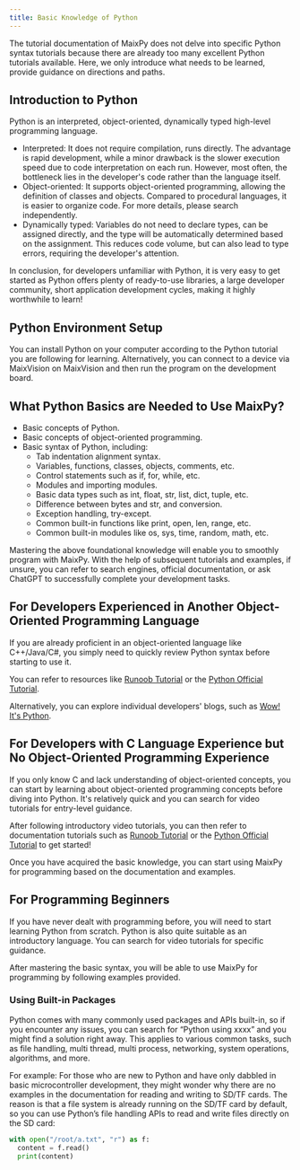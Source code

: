 ```yaml
---
title: Basic Knowledge of Python
---
```


The tutorial documentation of MaixPy does not delve into specific Python syntax tutorials because there are already too many excellent Python tutorials available. Here, we only introduce what needs to be learned, provide guidance on directions and paths.

## Introduction to Python

Python is an interpreted, object-oriented, dynamically typed high-level programming language.
* Interpreted: It does not require compilation, runs directly. The advantage is rapid development, while a minor drawback is the slower execution speed due to code interpretation on each run. However, most often, the bottleneck lies in the developer's code rather than the language itself.
* Object-oriented: It supports object-oriented programming, allowing the definition of classes and objects. Compared to procedural languages, it is easier to organize code. For more details, please search independently.
* Dynamically typed: Variables do not need to declare types, can be assigned directly, and the type will be automatically determined based on the assignment. This reduces code volume, but can also lead to type errors, requiring the developer's attention.

In conclusion, for developers unfamiliar with Python, it is very easy to get started as Python offers plenty of ready-to-use libraries, a large developer community, short application development cycles, making it highly worthwhile to learn!

## Python Environment Setup

You can install Python on your computer according to the Python tutorial you are following for learning.
Alternatively, you can connect to a device via MaixVision on MaixVision and then run the program on the development board.

## What Python Basics are Needed to Use MaixPy?

* Basic concepts of Python.
* Basic concepts of object-oriented programming.
* Basic syntax of Python, including:
  * Tab indentation alignment syntax.
  * Variables, functions, classes, objects, comments, etc.
  * Control statements such as if, for, while, etc.
  * Modules and importing modules.
  * Basic data types such as int, float, str, list, dict, tuple, etc.
  * Difference between bytes and str, and conversion.
  * Exception handling, try-except.
  * Common built-in functions like print, open, len, range, etc.
  * Common built-in modules like os, sys, time, random, math, etc.

Mastering the above foundational knowledge will enable you to smoothly program with MaixPy. With the help of subsequent tutorials and examples, if unsure, you can refer to search engines, official documentation, or ask ChatGPT to successfully complete your development tasks.

## For Developers Experienced in Another Object-Oriented Programming Language

If you are already proficient in an object-oriented language like C++/Java/C#, you simply need to quickly review Python syntax before starting to use it.

You can refer to resources like [Runoob Tutorial](https://www.runoob.com/python3/python3-tutorial.html) or the [Python Official Tutorial](https://docs.python.org/3/tutorial/index.html).

Alternatively, you can explore individual developers' blogs, such as [Wow! It's Python](https://neucrack.com/p/59).

## For Developers with C Language Experience but No Object-Oriented Programming Experience

If you only know C and lack understanding of object-oriented concepts, you can start by learning about object-oriented programming concepts before diving into Python. It's relatively quick and you can search for video tutorials for entry-level guidance.

After following introductory video tutorials, you can then refer to documentation tutorials such as [Runoob Tutorial](https://www.runoob.com/python3/python3-tutorial.html) or the [Python Official Tutorial](https://docs.python.org/3/tutorial/index.html) to get started!

Once you have acquired the basic knowledge, you can start using MaixPy for programming based on the documentation and examples.

## For Programming Beginners

If you have never dealt with programming before, you will need to start learning Python from scratch. Python is also quite suitable as an introductory language. You can search for video tutorials for specific guidance.

After mastering the basic syntax, you will be able to use MaixPy for programming by following examples provided.


### Using Built-in Packages

Python comes with many commonly used packages and APIs built-in, so if you encounter any issues, you can search for “Python using xxxx” and you might find a solution right away. This applies to various common tasks, such as file handling, multi thread, multi process, networking, system operations, algorithms, and more.

For example:
For those who are new to Python and have only dabbled in basic microcontroller development, they might wonder why there are no examples in the documentation for reading and writing to SD/TF cards. The reason is that a file system is already running on the SD/TF card by default, so you can use Python’s file handling APIs to read and write files directly on the SD card:

```python
with open("/root/a.txt", "r") as f:
  content = f.read()
  print(content)
```

